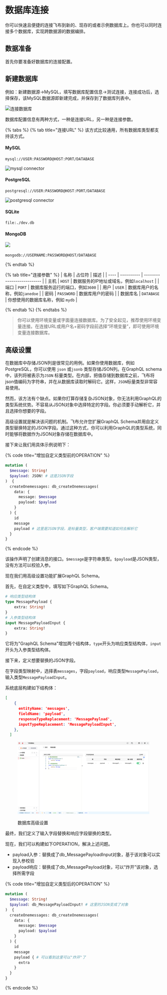 # 数据库连接

你可以快速且便捷的连接飞布到新的、现存的或者示例数据库上。你也可以同时连接多个数据库，实现跨数据源的数据编排。

## 数据准备

首先你要准备好数据库的连接配置。

## 新建数据库

例如：新建数据源->MySQL，填写数据库配置信息->测试连接，连接成功后，选择保存，该MySQL数据源即新建完成，并保存到了数据库列表中。

![连接数据库](https://www.fireboom.io/images/gif/01-02%E8%BF%9E%E6%8E%A5%E6%95%B0%E6%8D%AE%E5%BA%93.gif)

数据库配置信息有两种方式，一种是连接URL，另一种是连接参数。

{% tabs %}
{% tab title="连接URL" %}
该方式比较通用，所有数据库类型都支持该方式。

#### MySQL

```
mysql://USER:PASSWORD@HOST:PORT/DATABASE
```

![mysql connector](https://www.prisma.io/docs/static/a3179ecce1bf20faddeb7f8c02fb2251/4c573/mysql-connection-string.png)

#### PostgreSQL

```
postgresql://USER:PASSWORD@HOST:PORT/DATABASE
```

![postgresql connector](https://www.prisma.io/docs/static/13ad9000b9d57ac66c16fabcad9e08b7/4c573/postgresql-connection-string.png)

#### SQLite

```
file:./dev.db
```

#### MongoDB

![](https://www.prisma.io/docs/static/b5ef4062c4686c772571b3079ba1331c/4c573/mongodb.png)

```
mongodb://USERNAME:PASSWORD@HOST/DATABASE
```
{% endtab %}

{% tab title="连接参数" %}
| 名称   | 占位符        | 描述                         |
| ---- | ---------- | -------------------------- |
| 主机   | `HOST`     | 数据服务的IP地址或域名，例如`localhost` |
| 端口   | `PORT`     | 数据库服务运行的端口，例如`3600`        |
| 用户   | `USER`     | 数据库用户的名称，例如`janedoe`       |
| 密码   | `PASSWORD` | 数据库用户的密码                   |
| 数据库名 | `DATABASE` | 你想使用的数据库名称，例如 `mydb`       |


{% endtab %}
{% endtabs %}



> 你可以使用环境变量或字面量连接数据库。为了安全起见，推荐使用环境变量连接。在连接URL或用户名+密码字段前选择“环境变量”，即可使用环境变量连接数据库。

## 高级设置

在数据库中存储JSON列是很常见的用例。如果你使用数据库，例如PostgreSQL，你可以使用 `json` 或`jsonb` 类型存储JSON列。在GraphQL schema中，该列将被表示为`JSON` 标量类型。在内部，把值存储到数据库之前，飞布将json值编码为字符串，并在从数据库读取时解码它。这样，`JSON`标量类型非常容易使用。

然而，该方法有个缺点。如果你打算存储复杂JSON对象，你无法利用GraphQL的类型系统优势。不容易从JSON对象中选择特定的字段。你必须要手动解析它，并且选择你想要的字段。

高级设置就是解决该问题的机制。飞布允许您扩展GraphQL Schema并用自定义类型替换特定的JSON字段。通过这种方式，你可以利用GraphQL的类型系统，同时能够将数据作为JSON对象存储在数据库中。

接下来让我们用具体示例说明下：

{% code title="增加自定义类型前的OPERATION" %}
```graphql
mutation (
  $message: String!
  $payload: JSON! # 这是JSON字段
)  {
  createOnemessages: db_createOnemessages(
    data: {
      message: $message
      payload: $payload
    }
  ) {
    id
    message
    payload # 这里是JSON字段，是标量类型，客户端需要知道如何去解析它
  }
}
```
{% endcode %}

该操作声明了创建消息的接口。`$message`是字符串类型。`$payload`是JSON类型，没有方法可以校验入参。

现在我们用高级设置功能扩展GraphQL Schema。

首先，在自定义类型中，填写如下GraphQL Schema。&#x20;

```graphql
# 响应类型结构体
type MessagePayload {
    extra: String!
}
# 入参类型结构体
input MessagePayloadInput {
    extra: String!
}
```

它将为"GraphQL Schema"增加两个结构体，`type`开头为响应类型结构体，`input`开头为入参类型结构体。

接下来，定义想要替换的JSON字段。

在字段类型映射中，选择表`messages`，字段`payload`，响应类型`MessagePayload`，输入类型`MessagePayloadInput`。

系统底层构建如下结构体：

```json
[
    {
      entityName: 'messages',
      fieldName: 'payload',
      responseTypeReplacement: 'MessagePayload',
      inputTypeReplacement: 'MessagePayloadInput',
    },
  ]
```

<figure><img src="../../../.gitbook/assets/image (3).png" alt=""><figcaption><p>数据库高级设置</p></figcaption></figure>

最终，我们定义了输入字段替换和响应字段替换的类型。



现在，我们可以构建如下OPERATION，解决上述问题。

* payload入参：替换成了db\_MessagePayloadInput对象，基于该对象可以实现入参校验
* payload响应：替换成了db\_MessagePayload对象，可以“炸开”该对象，选择所需字段

{% code title="增加自定义类型后的OPERATION" %}
```graphql
mutation (
  $message: String!
  $payload: db_MessagePayloadInput! # 这里的JSON变成了对象
)  {
  createOnemessages: db_createOnemessages(
    data: {
      message: $message
      payload: $payload
    }
  ) {
    id
    message
    payload { # 可以看到这里可以"炸开"了
      extra
    }
  }
}
```
{% endcode %}





